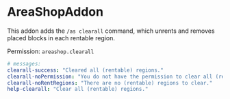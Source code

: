 # AreaShopAddon
This addon adds the `/as clearall` command, which unrents and removes placed blocks in each rentable region.  

Permission: `areashop.clearall`

```yml
# messages:
clearall-success: "Cleared all (rentable) regions."
clearall-noPermission: "You do not have the permission to clear all (rentable) regions."
clearall-noRentRegions: "There are no (rentable) regions to clear."
help-clearall: "Clear all (rentable) regions."
```